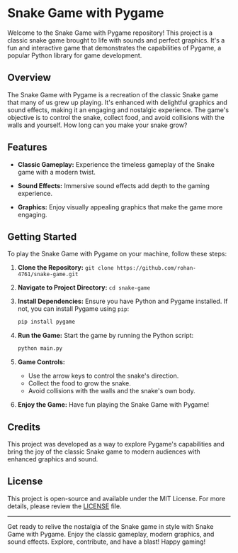 # Snake Game with Pygame

Welcome to the Snake Game with Pygame repository! This project is a classic snake game brought to life with sounds and perfect graphics. It's a fun and interactive game that demonstrates the capabilities of Pygame, a popular Python library for game development.

## Overview

The Snake Game with Pygame is a recreation of the classic Snake game that many of us grew up playing. It's enhanced with delightful graphics and sound effects, making it an engaging and nostalgic experience. The game's objective is to control the snake, collect food, and avoid collisions with the walls and yourself. How long can you make your snake grow?

## Features

- **Classic Gameplay:** Experience the timeless gameplay of the Snake game with a modern twist.

- **Sound Effects:** Immersive sound effects add depth to the gaming experience.

- **Graphics:** Enjoy visually appealing graphics that make the game more engaging.

## Getting Started

To play the Snake Game with Pygame on your machine, follow these steps:

1. **Clone the Repository:** `git clone https://github.com/rohan-4761/snake-game.git`

2. **Navigate to Project Directory:** `cd snake-game`

3. **Install Dependencies:** Ensure you have Python and Pygame installed. If not, you can install Pygame using `pip`:

   ```bash
   pip install pygame
   ```

4. **Run the Game:** Start the game by running the Python script:

   ```bash
   python main.py
   ```

5. **Game Controls:**
   - Use the arrow keys to control the snake's direction.
   - Collect the food to grow the snake.
   - Avoid collisions with the walls and the snake's own body.

6. **Enjoy the Game:** Have fun playing the Snake Game with Pygame!

## Credits

This project was developed as a way to explore Pygame's capabilities and bring the joy of the classic Snake game to modern audiences with enhanced graphics and sound.

## License

This project is open-source and available under the MIT License. For more details, please review the [LICENSE](LICENSE) file.

---

Get ready to relive the nostalgia of the Snake game in style with Snake Game with Pygame. Enjoy the classic gameplay, modern graphics, and sound effects. Explore, contribute, and have a blast! Happy gaming!
